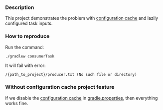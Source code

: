 ### Description

This project demonstrates the problem
with [configuration cache](https://docs.gradle.org/current/userguide/configuration_cache.html)
and lazily configured task inputs.

### How to reproduce

Run the command:

```bash
./gradlew consumerTask 
```

It will fail with error:

```
/{path_to_project}/producer.txt (No such file or directory)
```

### Without configuration cache project feature

If we disable the [configuration cache](https://docs.gradle.org/current/userguide/configuration_cache.html)
in [gradle.properties](gradle.properties),
then everything works fine. 